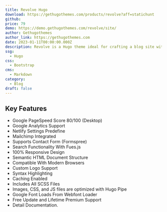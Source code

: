 ```yaml
---
title: Revolve Hugo
download: https://gethugothemes.com/products/revolve?aff=statichunt
github:
price: 79
demo: https://demo.gethugothemes.com/revolve/site/
author: Gethugothemes
author_link: https://gethugothemes.com
date: 2023-01-11T00:00:00.000Z
description: Revolve is a Hugo theme ideal for crafting a blog site with a lucrative color combination. It is perfect for professional photographers and journalists who want to showcase their work online.
ssg:
  - Hugo
css:
  - Bootstrap
cms:
  - Markdown
category:
  - Blog
draft: false
---
```


## Key Features

- Google PageSpeed Score 80/100 (Desktop)
- Google Analytics Support
- Netlify Settings Predefine
- Mailchimp Integrated
- Supports Contact Form (Formspree)
- Search Functionality With Fues.js
- 100% Responsive Design
- Semantic HTML Document Structure
- Compatible With Modern Browsers
- Custom Logo Support
- Syntax Highlighting
- Caching Enabled
- Includes All SCSS Files
- Images, CSS, and JS files are optimized with Hugo Pipe
- Google Font Loads From Webfont Loader
- Free Update and Lifetime Premium Support
- Detail Documentation.
